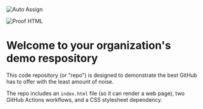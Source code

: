 ![Auto Assign](https://github.com/Iare-ITC/demo-repository/actions/workflows/auto-assign.yml/badge.svg)

![Proof HTML](https://github.com/Iare-ITC/demo-repository/actions/workflows/proof-html.yml/badge.svg)

# Welcome to your organization's demo respository
This code repository (or "repo") is designed to demonstrate the best GitHub has to offer with the least amount of noise.

The repo includes an `index.html` file (so it can render a web page), two GitHub Actions workflows, and a CSS stylesheet dependency.
